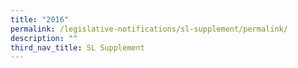 ```yaml
---
title: "2016"
permalink: /legislative-notifications/sl-supplement/permalink/
description: ""
third_nav_title: SL Supplement
---
```

